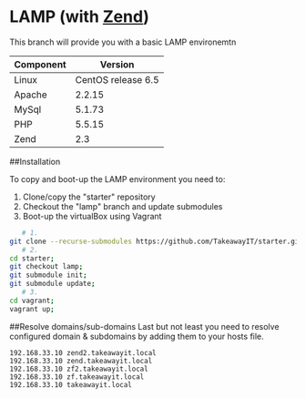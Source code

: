 LAMP (with [Zend](http://framework.zend.com/))
=====
This branch will provide you with a basic LAMP environemtn 

Component            | Version
-------------------- | --------------------
Linux                | CentOS release 6.5
Apache               | 2.2.15
MySql                | 5.1.73
PHP                  | 5.5.15
Zend                 | 2.3

##Installation 

To copy and boot-up the LAMP environment you need to:

1. Clone/copy the "starter" repository
2. Checkout the "lamp" branch and update submodules 
3. Boot-up the virtualBox using Vagrant

```bash
   # 1.
git clone --recurse-submodules https://github.com/TakeawayIT/starter.git;
   # 2.
cd starter;
git checkout lamp;
git submodule init;
git submodule update;
   # 3.
cd vagrant;
vagrant up;
```

##Resolve domains/sub-domains 
Last but not least you need to resolve configured domain & subdomains by adding them to your hosts file.
```
192.168.33.10 zend2.takeawayit.local
192.168.33.10 zend.takeawayit.local
192.168.33.10 zf2.takeawayit.local
192.168.33.10 zf.takeawayit.local
192.168.33.10 takeawayit.local
```

